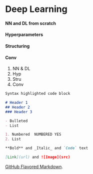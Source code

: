 # Deep Learning


#### NN and DL from scratch
#### Hyperparameters
#### Structuring
#### Conv

1. NN & DL
2. Hyp
3. Stru
4. Conv

```markdown
Syntax highlighted code block

# Header 1
## Header 2
### Header 3

- Bulleted
- List

1. Numbered  NUMBERED YES
2. List

**Bold** and _Italic_ and `Code` text

[Link](url) and ![Image](src)
```

[GitHub Flavored Markdown](https://guides.github.com/features/mastering-markdown/).

